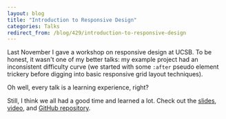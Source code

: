 ```yaml
---
layout: blog
title: "Introduction to Responsive Design"
categories: Talks
redirect_from: /blog/429/introduction-to-responsive-design
---
```


Last November I gave a workshop on responsive design at UCSB. To be honest, it wasn't one of my better talks: my example project had an inconsistent difficulty curve (we started with some `:after` pseudo element trickery before digging into basic responsive grid layout techniques).

Oh well, every talk is a learning experience, right?

Still, I think we all had a good time and learned a lot. Check out the [slides](http://loganfranken.github.io/presentations/introduction-to-responsive-design/), [video](http://gauchocast.ucsb.edu/Panopto/Pages/Viewer/Default.aspx?id=e13ac51a-666a-4ef4-b8d6-8ddd7029d97b), and [GitHub repository](https://github.com/loganfranken/presentations/tree/master/introduction-to-responsive-design).
